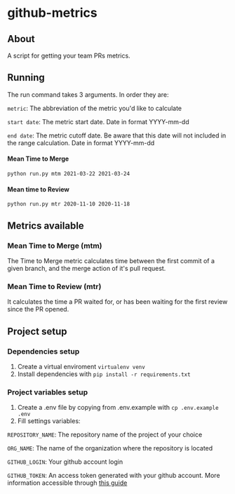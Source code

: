 # github-metrics

## About

A script for getting your team PRs metrics.

## Running

The run command takes 3 arguments. In order they are:

`metric`: The abbreviation of the metric you'd like to calculate

`start date`: The metric start date. Date in format YYYY-mm-dd

`end date`: The metric cutoff date. Be aware that this date will not included in the range calculation. Date in format YYYY-mm-dd

#### Mean Time to Merge
`python run.py mtm 2021-03-22 2021-03-24`

#### Mean time to Review
`python run.py mtr 2020-11-10 2020-11-18`

## Metrics available
### Mean Time to Merge (mtm)
The Time to Merge metric calculates time between the first commit of a given branch, and the merge action of it's pull request.

### Mean Time to Review (mtr)
It calculates the time a PR waited for, or has been waiting for the first review since the PR opened.

## Project setup

### Dependencies setup
1. Create a virtual enviroment `virtualenv venv`
2. Install dependencies with `pip install -r requirements.txt`

### Project variables setup
1. Create a .env file by copying from .env.example with `cp .env.example .env`
2.  Fill settings variables:

`REPOSITORY_NAME`: The repository name of the project of your choice 

`ORG_NAME`: The name of the organization where the repository is located

`GITHUB_LOGIN`: Your github account login

`GITHUB_TOKEN`: An access token generated with your github account.  More information accessible through [this guide](https://docs.github.com/en/github/authenticating-to-github/creating-a-personal-access-token)
